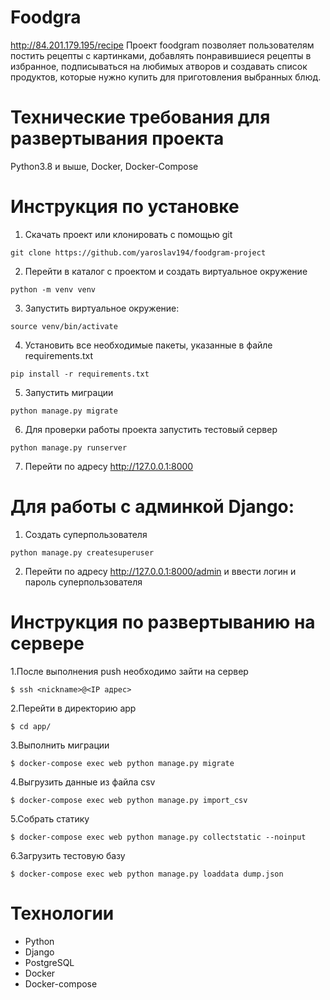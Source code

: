 # Foodgra
http://84.201.179.195/recipe
Проект foodgram позволяет пользователям постить рецепты с картинками,
добавлять понравившиеся рецепты в избранное,
подписываться на любимых атворов и создавать список продуктов,
которые нужно купить для приготовления выбранных блюд.

# Технические требования для развертывания проекта
Python3.8 и выше, Docker, Docker-Compose

# Инструкция по установке
1. Скачать проект или клонировать с помощью git 
```
git clone https://github.com/yaroslav194/foodgram-project
```

2. Перейти в каталог с проектом и создать виртуальное окружение 
```
python -m venv venv
```

3. Запустить виртуальное окружение:

```
source venv/bin/activate
```

4. Установить все необходимые пакеты, указанные в файле requirements.txt 
```
pip install -r requirements.txt
```

5. Запустить миграции 
```
python manage.py migrate
```

6. Для проверки работы проекта запустить тестовый сервер 
```
python manage.py runserver
```

7. Перейти по адресу http://127.0.0.1:8000

# Для работы с админкой Django:
1. Создать суперпользователя 
```
python manage.py createsuperuser
```
2. Перейти по адресу http://127.0.0.1:8000/admin и ввести логин и пароль суперпользователя

# Инструкция по развертыванию на сервере

1.После выполнения push необходимо зайти на сервер
```
$ ssh <nickname>@<IP адрес>
```
2.Перейти в директорию app
```
$ cd app/
```
3.Выполнить миграции
```
$ docker-compose exec web python manage.py migrate
```
4.Выгрузить данные из файла csv
```     
$ docker-compose exec web python manage.py import_csv
```
5.Собрать статику
```
$ docker-compose exec web python manage.py collectstatic --noinput
```
6.Загрузить тестовую базу
```
$ docker-compose exec web python manage.py loaddata dump.json
```
# Технологии 
* Python
* Django
* PostgreSQL
* Docker
* Docker-compose

